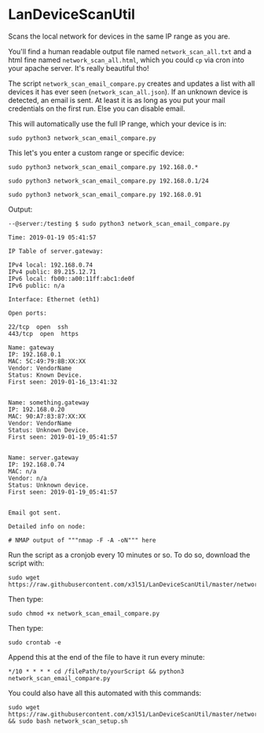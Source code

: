 # LanDeviceScanUtil
Scans the local network for devices in the same IP range as you are.

You'll find a human readable output file named `network_scan_all.txt` and a html fine named `network_scan_all.html`, which you could `cp` via cron into your apache server. It's really beautiful tho!

The script `network_scan_email_compare.py` creates and updates a list with all devices it has ever seen (`network_scan_all.json`). If an unknown device is detected, an email is sent. At least it is as long as you put your mail credentials on the first run. Else you can disable email.



This will automatically use the full IP range, which your device is in:
```
sudo python3 network_scan_email_compare.py
```



This let's you enter a custom range or specific device:
```
sudo python3 network_scan_email_compare.py 192.168.0.*
```
```
sudo python3 network_scan_email_compare.py 192.168.0.1/24
```
```
sudo python3 network_scan_email_compare.py 192.168.0.91
```


Output:
```
--@server:/testing $ sudo python3 network_scan_email_compare.py

Time: 2019-01-19 05:41:57

IP Table of server.gateway:

IPv4 local: 192.168.0.74
IPv4 public: 89.215.12.71
IPv6 local: fb00::a00:11ff:abc1:de0f
IPv6 public: n/a

Interface: Ethernet (eth1)

Open ports:

22/tcp  open  ssh
443/tcp  open  https

Name: gateway
IP: 192.168.0.1
MAC: 5C:49:79:8B:XX:XX
Vendor: VendorName
Status: Known Device.
First seen: 2019-01-16_13:41:32


Name: something.gateway
IP: 192.168.0.20
MAC: 90:A7:83:87:XX:XX
Vendor: VendorName
Status: Unknown Device.
First seen: 2019-01-19_05:41:57


Name: server.gateway
IP: 192.168.0.74
MAC: n/a
Vendor: n/a
Status: Unknown device.
First seen: 2019-01-19_05:41:57


Email got sent.

Detailed info on node:

# NMAP output of """nmap -F -A -oN""" here
```


Run the script as a cronjob every 10 minutes or so. To do so, download the script with:

    sudo wget https://raw.githubusercontent.com/x3l51/LanDeviceScanUtil/master/network_scan_email_compare.py
    
Then type:

    sudo chmod +x network_scan_email_compare.py
    
Then type:

    sudo crontab -e
    
Append this at the end of the file to have it run every minute:

    */10 * * * * cd /filePath/to/yourScript && python3 network_scan_email_compare.py
    


You could also have all this automated with this commands:

    sudo wget https://raw.githubusercontent.com/x3l51/LanDeviceScanUtil/master/network_scan_setup.sh && sudo bash network_scan_setup.sh
